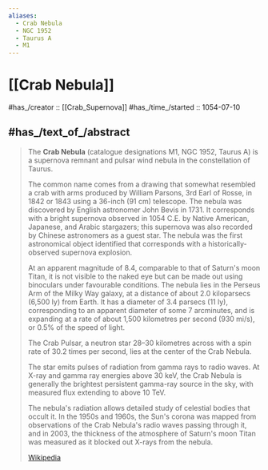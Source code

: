 ```yaml
---
aliases:
  - Crab Nebula
  - NGC 1952
  - Taurus A
  - M1
---
```


# [[Crab Nebula]] 

#has_/creator :: [[Crab_Supernova]] 
#has_/time_/started :: 1054-07-10 

## #has_/text_of_/abstract 

> The **Crab Nebula** (catalogue designations M1, NGC 1952, Taurus A) is a supernova remnant 
> and pulsar wind nebula in the constellation of Taurus. 
> 
> The common name comes from a drawing that somewhat resembled a crab with arms 
> produced by William Parsons, 3rd Earl of Rosse, in 1842 or 1843 using a 36-inch (91 cm) telescope. 
> The nebula was discovered by English astronomer John Bevis in 1731. 
> It corresponds with a bright supernova observed in 1054 C.E. by Native American, Japanese, 
> and Arabic stargazers; this supernova was also recorded by Chinese astronomers as a guest star. 
> The nebula was the first astronomical object identified that corresponds with a historically-observed supernova explosion.
>
> At an apparent magnitude of 8.4, comparable to that of Saturn's moon Titan, 
> it is not visible to the naked eye but can be made out using binoculars under favourable conditions. 
> The nebula lies in the Perseus Arm of the Milky Way galaxy, at a distance of about 2.0 kiloparsecs (6,500 ly) from Earth. 
> It has a diameter of 3.4 parsecs (11 ly), corresponding to an apparent diameter of some 7 arcminutes, 
> and is expanding at a rate of about 1,500 kilometres per second (930 mi/s), or 0.5% of the speed of light.
>
> The Crab Pulsar, a neutron star 28–30 kilometres across with a spin rate of 30.2 times per second, 
> lies at the center of the Crab Nebula. 
> 
> The star emits pulses of radiation from gamma rays to radio waves. 
> At X-ray and gamma ray energies above 30 keV, 
> the Crab Nebula is generally the brightest persistent gamma-ray source in the sky, 
> with measured flux extending to above 10 TeV. 
> 
> The nebula's radiation allows detailed study of celestial bodies that occult it. 
> In the 1950s and 1960s, the Sun's corona was mapped 
> from observations of the Crab Nebula's radio waves passing through it, and 
> in 2003, the thickness of the atmosphere of Saturn's moon Titan was measured 
> as it blocked out X-rays from the nebula.
>
> [Wikipedia](https://en.wikipedia.org/wiki/Crab%20Nebula) 

